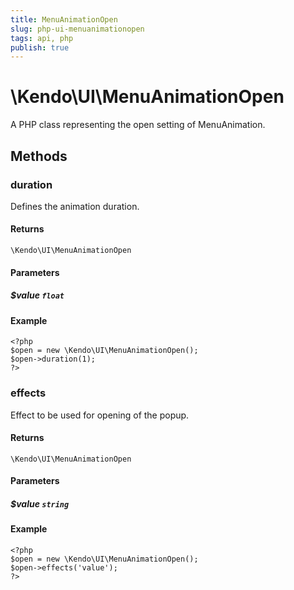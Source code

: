 ```yaml
---
title: MenuAnimationOpen
slug: php-ui-menuanimationopen
tags: api, php
publish: true
---
```


# \Kendo\UI\MenuAnimationOpen

A PHP class representing the open setting of MenuAnimation.


## Methods

### duration
Defines the animation duration.

#### Returns
`\Kendo\UI\MenuAnimationOpen`

#### Parameters

##### $value `float`



#### Example 
    <?php
    $open = new \Kendo\UI\MenuAnimationOpen();
    $open->duration(1);
    ?>

### effects
Effect to be used for opening of the popup.

#### Returns
`\Kendo\UI\MenuAnimationOpen`

#### Parameters

##### $value `string`



#### Example 
    <?php
    $open = new \Kendo\UI\MenuAnimationOpen();
    $open->effects('value');
    ?>

 
